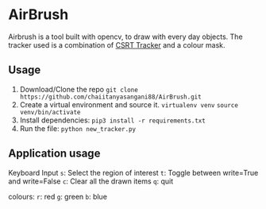 # AirBrush

Airbrush is a tool built with opencv, to draw with every day objects. The tracker used is a combination of [CSRT Tracker](https://docs.opencv.org/3.4/d2/da2/classcv_1_1TrackerCSRT.html) and a colour mask. 

## Usage
1. Download/Clone the repo `git clone https://github.com/chaiitanyasangani88/AirBrush.git`
2. Create a virtual environment and source it.
`virtualenv venv`
`source venv/bin/activate`
3. Install dependencies: `pip3 install -r requirements.txt`
4. Run the file: `python new_tracker.py`

## Application usage
Keyboard Input
`s`: Select the region of interest
`t`: Toggle between write=True and write=False
`c`: Clear all the drawn items
`q`: quit

colours:
`r`: red
`g`: green
`b`: blue
